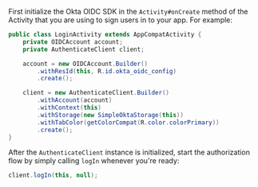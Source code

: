 First initialize the Okta OIDC SDK in the `Activity#onCreate` method of the Activity that you are using to sign users in to your app. For example:

```java
public class LoginActivity extends AppCompatActivity {
    private OIDCAccount account;
    private AuthenticateClient client;

    account = new OIDCAccount.Builder()
        .withResId(this, R.id.okta_oidc_config)
        .create();

    client = new AuthenticateClient.Builder()
        .withAccount(account)
        .withContext(this)
        .withStorage(new SimpleOktaStorage(this))
        .withTabColor(getColorCompat(R.color.colorPrimary))
        .create();
}
```

After the `AuthenticateClient` instance is initialized, start the authorization flow by simply calling `logIn` whenever you're ready:

```java
client.logIn(this, null);
```
